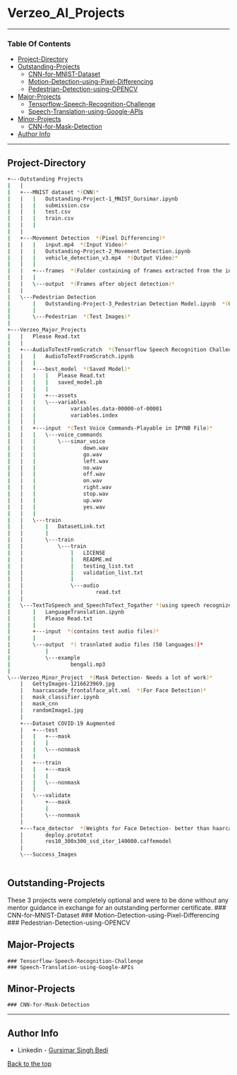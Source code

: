 # Verzeo_AI_Projects
---

### Table Of Contents
- [Project-Directory](#project-directory)
- [Outstanding-Projects](#outstanding-projects)
    * [CNN-for-MNIST-Dataset](#cnn-for-mnist-dataset)
    * [Motion-Detection-using-Pixel-Differencing](#motion-detection-using-pixel-differencing)
    * [Pedestrian-Detection-using-OPENCV](#motion-detection-using-pixel-differencing)
- [Major-Projects](#major-projects)
    * [Tensorflow-Speech-Recognition-Challenge](#tensorflow-speech-recognition-challenge)
    * [Speech-Translation-using-Google-APIs](#speech-translation-using-google-apis)
- [Minor-Projects](#minorproject)
    * [CNN-for-Mask-Detection](#cnn-for-mask-detection)
- [Author Info](#author-info)

---
## Project-Directory

``` bash 
+---Outstanding Projects
|   |       
|   +---MNIST dataset *(CNN)*
|   |   |   Outstanding-Project-1_MNIST_Gursimar.ipynb
|   |   |   submission.csv
|   |   |   test.csv
|   |   |   train.csv
|   |   |   
|   |           
|   +---Movement Detection  *(Pixel Differencing)*
|   |   |   input.mp4  *(Input Video)*
|   |   |   Outstanding-Project-2_Movement Detection.ipynb
|   |   |   vehicle_detection_v3.mp4  *(Output Video)*
|   |   |       
|   |   +---frames  *(Folder containing of frames extracted from the input video)*
|   |   |       
|   |   \---output  *(Frames after object detection)*
|   |           
|   \---Pedestrian Detection
|       |   Outstanding-Project-3_Pedestrian Detection Model.ipynb  *(OPENCV)*
|       |   
|       \---Pedestrian  *(Test Images)*
|               
+---Verzeo_Major_Projects
|   |   Please Read.txt
|   |       
|   +---AudioToTextFromScratch  *(Tensorflow Speech Recognition Challenge)*
|   |   |   AudioToTextFromScratch.ipynb 
|   |   |   
|   |   +---best_model  *(Saved Model)*
|   |   |   |   Please Read.txt
|   |   |   |   saved_model.pb
|   |   |   |   
|   |   |   +---assets
|   |   |   \---variables
|   |   |           variables.data-00000-of-00001
|   |   |           variables.index
|   |   |           
|   |   +---input  *(Test Voice Commands-Playable in IPYNB File)*
|   |   |   \---voice_commands
|   |   |       \---simar_voice
|   |   |               down.wav
|   |   |               go.wav
|   |   |               left.wav
|   |   |               no.wav
|   |   |               off.wav
|   |   |               on.wav
|   |   |               right.wav
|   |   |               stop.wav
|   |   |               up.wav
|   |   |               yes.wav
|   |   |               
|   |   \---train 
|   |       |   DatasetLink.txt
|   |       |   
|   |       \---train
|   |           \---train
|   |               |   LICENSE
|   |               |   README.md
|   |               |   testing_list.txt
|   |               |   validation_list.txt
|   |               |   
|   |               \---audio
|   |                       read.txt
|   |                       
|   \---TextToSpeech_and_SpeechToText_Togather *(using speech recognizer, googletrans, and gTTS)*
|       |   LanguageTranslation.ipynb
|       |   Please Read.txt
|       |       
|       +---input  *(contains test audio files)*
|       |       
|       \---output  *( trasnlated audio files (50 languages))*
|           |   
|           \---example
|                   bengali.mp3
|                   
\---Verzeo_Minor_Project  *(Mask Detection- Needs a lot of work)*
    |   GettyImages-1216623969.jpg
    |   haarcascade_frontalface_alt.xml  *(For Face Detection)*
    |   mask_classifier.ipynb
    |   mask_cnn
    |   randomImage1.jpg
    |       
    +---Dataset COVID-19 Augmented 
    |   +---test
    |   |   +---mask
    |   |   |       
    |   |   \---nonmask
    |   |           
    |   +---train
    |   |   +---mask
    |   |   |       
    |   |   \---nonmask
    |   |           
    |   \---validate
    |       +---mask
    |       |       
    |       \---nonmask
    |               
    +---face_detector  *(Weights for Face Detection- better than haarcasade)*
    |       deploy.prototxt
    |       res10_300x300_ssd_iter_140000.caffemodel
    |       
    \---Success_Images 
            


```
## Outstanding-Projects
These 3 projects were completely optional and were to be done without any mentor guidance in exchange for an outstanding performer certificate.
    ### CNN-for-MNIST-Dataset
    ### Motion-Detection-using-Pixel-Differencing
    ### Pedestrian-Detection-using-OPENCV
    
## Major-Projects
    ### Tensorflow-Speech-Recognition-Challenge
    ### Speech-Translation-using-Google-APIs
## Minor-Projects
    ### CNN-for-Mask-Detection

---

## Author Info
- Linkedin - [Gursimar Singh Bedi](https://www.linkedin.com/in/gursimar-singh-bedi-31439a170)

[Back to the top](#Verzeo_AI_Projects)
